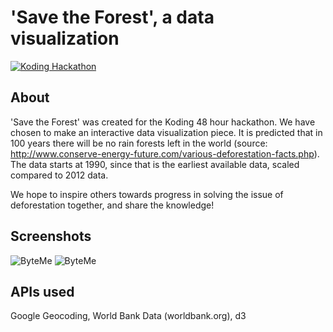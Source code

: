 # 'Save the Forest', a data visualization

[![Koding Hackathon](/images/badge.png?raw=true "Koding Hackathon")](https://koding.com/Hackathon)

## About 

'Save the Forest' was created for the Koding 48 hour hackathon. We have chosen to make an interactive data visualization piece. It is predicted that in 100 years there will be no rain forests left in the world (source: http://www.conserve-energy-future.com/various-deforestation-facts.php). The data starts at 1990, since that is the earliest available data, scaled compared to 2012 data.


We hope to inspire others towards progress in solving the issue of deforestation together, and share the knowledge!


## Screenshots

![ByteMe](http://pixeldrafts.weebly.com/uploads/1/1/5/2/11524026/3992286_orig.png "ByteMe")
![ByteMe](http://pixeldrafts.weebly.com/uploads/1/1/5/2/11524026/6073512_orig.png "ByteMe")

## APIs used

Google Geocoding, World Bank Data (worldbank.org), d3

